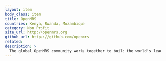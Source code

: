 ```yaml
---
layout: item
body_class: item
title: OpenMRS
countries: Kenya, Rwanda, Mozambique
category: Non Profit
site_url: http://openmrs.org
github_url: https://github.com/openmrs
related: 
description: >
  The global OpenMRS community works together to build the world's leading open source enterprise electronic medical record system platform
---
```

